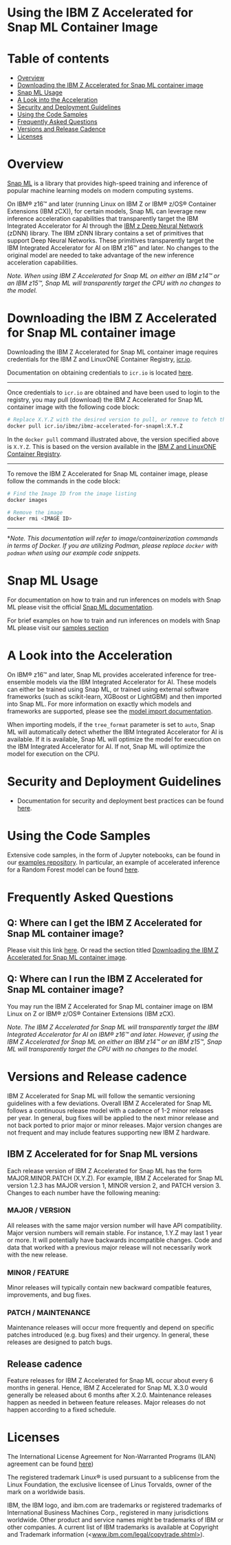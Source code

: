 <!-- markdownlint-disable  MD033 -->

# Using the IBM Z Accelerated for Snap ML Container Image

# Table of contents

- [Overview](#overview)
- [Downloading the IBM Z Accelerated for Snap ML container image](#container)
- [Snap ML Usage](#snapml)
- [A Look into the Acceleration](#acceleration)
- [Security and Deployment Guidelines](#security-and-deployment-guidelines)
- [Using the Code Samples](#code-samples)
- [Frequently Asked Questions](#faq)
- [Versions and Release Cadence](#versions)
- [Licenses](#licenses)

# Overview <a id="overview"></a>

[Snap ML](https://www.zurich.ibm.com/snapml/) is a library that provides
high-speed training and inference of popular machine learning models on modern
computing systems.

On IBM® z16™ and later (running Linux on IBM Z or IBM® z/OS® Container
Extensions (IBM zCX)), for certain models, Snap ML can leverage new inference
acceleration capabilities that transparently target the IBM Integrated
Accelerator for AI through the
[IBM z Deep Neural Network](https://github.com/IBM/zDNN) (zDNN) library. The IBM
zDNN library contains a set of primitives that support Deep Neural Networks.
These primitives transparently target the IBM Integrated Accelerator for AI on
IBM z16™ and later. No changes to the original model are needed to take
advantage of the new inference acceleration capabilities.

_Note. When using IBM Z Accelerated for Snap ML on either an IBM z14™ or an IBM
z15™, Snap ML will transparently target the CPU with no changes to the model._

# Downloading the IBM Z Accelerated for Snap ML container image <a id="container"></a>

Downloading the IBM Z Accelerated for Snap ML container image requires
credentials for the IBM Z and LinuxONE Container Registry,
[icr.io](https://icr.io).

Documentation on obtaining credentials to `icr.io` is located
[here](https://ibm.github.io/ibm-z-oss-hub/main/main.html).

---

Once credentials to `icr.io` are obtained and have been used to login to the
registry, you may pull (download) the IBM Z Accelerated for Snap ML container
image with the following code block:

```bash
# Replace X.Y.Z with the desired version to pull, or remove to fetch the latest.
docker pull icr.io/ibmz/ibmz-accelerated-for-snapml:X.Y.Z
```

In the `docker pull` command illustrated above, the version specified above is
`X.Y.Z`. This is based on the version available in the
[IBM Z and LinuxONE Container Registry](https://ibm.github.io/ibm-z-oss-hub/containers/ibmz-accelerated-for-snapml.html).

---

To remove the IBM Z Accelerated for Snap ML container image, please follow the
commands in the code block:

```bash
# Find the Image ID from the image listing
docker images

# Remove the image
docker rmi <IMAGE ID>
```

---

\*_Note. This documentation will refer to image/containerization commands in
terms of Docker. If you are utilizing Podman, please replace `docker` with
`podman` when using our example code snippets._

# Snap ML Usage <a id="snapml"></a>

For documentation on how to train and run inferences on models with Snap ML
please visit the official
[Snap ML documentation](https://snapml.readthedocs.io/en/latest/).

For brief examples on how to train and run inferences on models with Snap ML
please visit our [samples section](#code-samples)

# A Look into the Acceleration <a id="acceleration"></a>

On IBM® z16™ and later, Snap ML provides accelerated inference for
tree-ensemble models via the IBM Integrated Accelerator for AI. These models can
either be trained using Snap ML, or trained using external software frameworks
(such as scikit-learn, XGBoost or LightGBM) and then imported into Snap ML. For
more information on exactly which models and frameworks are supported, please
see the
[model import documentation](https://snapml.readthedocs.io/en/latest/model_import.html).

When importing models, if the `tree_format` parameter is set to `auto`, Snap ML
will automatically detect whether the IBM Integrated Accelerator for AI is
available. If it is available, Snap ML will optimize the model for execution on
the IBM Integrated Accelerator for AI. If not, Snap ML will optimize the model
for execution on the CPU.

# Security and Deployment Guidelines <a id="security-and-deployment-guidelines"></a>

- Documentation for security and deployment best practices can be found
  [here](deployment-guidelines.md).

# Using the Code Samples <a id="code-samples"></a>

Extensive code samples, in the form of Jupyter notebooks, can be found in our
[examples repository](https://github.com/IBM/snapml-examples). In particular, an
example of accelerated inference for a Random Forest model can be found
[here](https://github.com/IBM/snapml-examples/blob/main/examples/inference/random_forest/example_credit_card_fraud.ipynb).

# Frequently Asked Questions <a id="faq"></a>

## Q: Where can I get the IBM Z Accelerated for Snap ML container image?

Please visit this link
[here](https://ibm.github.io/ibm-z-oss-hub/containers/ibmz-accelerated-for-snapml.html).
Or read the section titled
[Downloading the IBM Z Accelerated for Snap ML container image](#container).

## Q: Where can I run the IBM Z Accelerated for Snap ML container image?

You may run the IBM Z Accelerated for Snap ML container image on IBM Linux on Z
or IBM® z/OS® Container Extensions (IBM zCX).

_Note. The IBM Z Accelerated for Snap ML will transparently target the IBM
Integrated Accelerator for AI on IBM® z16™ and later. However, if using the
IBM Z Accelerated for Snap ML on either an IBM z14™ or an IBM z15™, Snap ML
will transparently target the CPU with no changes to the model._

# Versions and Release cadence <a id="versions"></a>

IBM Z Accelerated for Snap ML will follow the semantic versioning guidelines
with a few deviations. Overall IBM Z Accelerated for Snap ML follows a
continuous release model with a cadence of 1-2 minor releases per year. In
general, bug fixes will be applied to the next minor release and not back ported
to prior major or minor releases. Major version changes are not frequent and may
include features supporting new IBM Z hardware.

## IBM Z Accelerated for for Snap ML versions

Each release version of IBM Z Accelerated for Snap ML has the form
MAJOR.MINOR.PATCH (X.Y.Z). For example, IBM Z Accelerated for Snap ML version
1.2.3 has MAJOR version 1, MINOR version 2, and PATCH version 3. Changes to each
number have the following meaning:

### MAJOR / VERSION

All releases with the same major version number will have API compatibility.
Major version numbers will remain stable. For instance, 1.Y.Z may last 1 year or
more. It will potentially have backwards incompatible changes. Code and data
that worked with a previous major release will not necessarily work with the new
release.

### MINOR / FEATURE

Minor releases will typically contain new backward compatible features,
improvements, and bug fixes.

### PATCH / MAINTENANCE

Maintenance releases will occur more frequently and depend on specific patches
introduced (e.g. bug fixes) and their urgency. In general, these releases are
designed to patch bugs.

## Release cadence

Feature releases for IBM Z Accelerated for Snap ML occur about every 6 months in
general. Hence, IBM Z Accelerated for Snap ML X.3.0 would generally be released
about 6 months after X.2.0. Maintenance releases happen as needed in between
feature releases. Major releases do not happen according to a fixed schedule.

# Licenses <a id="licenses"></a>

The International License Agreement for Non-Warranted Programs (ILAN) agreement
can be found
[here](https://www14.software.ibm.com/cgi-bin/weblap/lap.pl?li_formnum=L-AFCU-KDHVFK))

The registered trademark Linux® is used pursuant to a sublicense from the Linux
Foundation, the exclusive licensee of Linus Torvalds, owner of the mark on a
worldwide basis.

IBM, the IBM logo, and ibm.com are trademarks or registered trademarks of
International Business Machines Corp., registered in many jurisdictions
worldwide. Other product and service names might be trademarks of IBM or other
companies. A current list of IBM trademarks is available at Copyright and
Trademark information (<www.ibm.com/legal/copytrade.shtml>).
